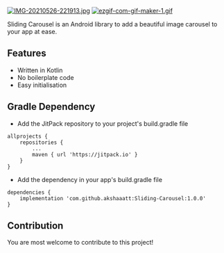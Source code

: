 [![IMG-20210526-221913.jpg](https://i.postimg.cc/FKYVqNnP/IMG-20210526-221913.jpg)](https://postimg.cc/nstm9bx7)
[![ezgif-com-gif-maker-1.gif](https://i.postimg.cc/mrPKwx34/ezgif-com-gif-maker-1.gif)](https://postimg.cc/DWKCvMYp)

Sliding Carousel is an Android library to add a beautiful image carousel to your app at ease.

## Features

* Written in Kotlin
* No boilerplate code
* Easy initialisation

## Gradle Dependency

* Add the JitPack repository to your project's build.gradle file

```
allprojects {
    repositories {
        ...
        maven { url 'https://jitpack.io' }
    }
}
```

* Add the dependency in your app's build.gradle file

```
dependencies {
    implementation 'com.github.akshaaatt:Sliding-Carousel:1.0.0'
}
```

## Contribution

You are most welcome to contribute to this project!
